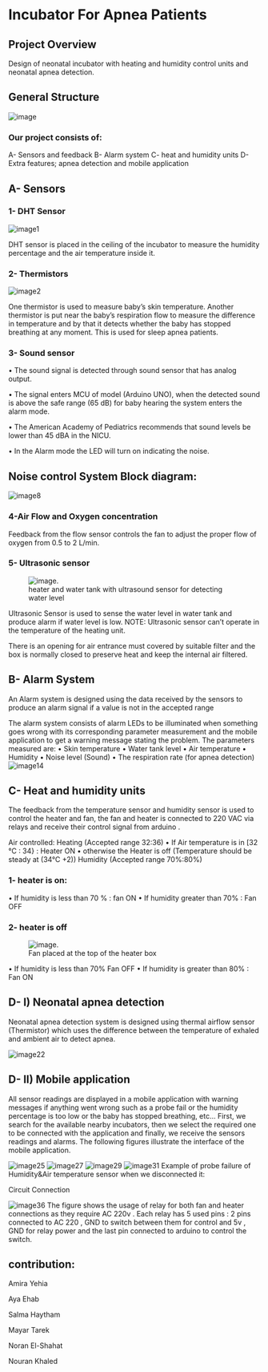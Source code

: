 # Incubator For Apnea Patients

## Project Overview
Design of neonatal incubator with heating and humidity control units and neonatal apnea detection.

## General Structure
![image](./images/image002.png)

### Our project consists of:
A- Sensors and feedback
B- Alarm system
C- heat and humidity units
D- Extra features; apnea detection and mobile application  



## A- Sensors 
### 1- DHT Sensor 
![image1](./images/image004.png)

DHT sensor is placed in the ceiling of the incubator to measure the humidity percentage and the air temperature inside it.
 
### 2- Thermistors
![image2](./images/image006.png)

One thermistor is used to measure baby’s skin temperature. Another thermistor is put near the baby’s respiration flow to measure the difference in temperature and by that it detects whether the baby has stopped breathing at any moment. This is used for sleep apnea patients.
 
### 3- Sound sensor
•	The sound signal is detected through sound sensor that has analog output. 

•	 The signal enters MCU of model (Arduino UNO), when the detected sound is above the safe range (65 dB) for baby hearing the system enters the alarm mode. 

•	The American Academy of Pediatrics recommends that sound levels be lower than 45 dBA in the NICU.

•	In the Alarm mode the LED will turn on indicating the noise.






## Noise control System Block diagram:
 ![image8](./images/image008.png)

### 4-Air Flow and Oxygen concentration
Feedback from the flow sensor controls the fan to adjust the proper flow of oxygen from 0.5 to 2 L/min. 

### 5- Ultrasonic sensor 

<figure>
  <img
  src="./images/image010.jpg"
  alt="image.">
  <figcaption>heater and water tank with ultrasound sensor for detecting water level </figcaption>
</figure>

Ultrasonic Sensor is used to sense the water level in water tank and produce alarm if water level is low.
NOTE: Ultrasonic sensor can’t operate in the temperature of the heating unit.
 


There is an opening for air entrance must covered by suitable filter and the box is normally closed to preserve heat and keep the internal air filtered.


## B- Alarm System
An Alarm system is designed using the data received by the sensors to produce an alarm signal if a value is not in the accepted range 

The alarm system consists of alarm LEDs to be illuminated when something goes wrong with its corresponding parameter measurement and the mobile application to get a warning message stating the problem. 
The parameters measured are:
•	Skin temperature
•	Water tank level
•	Air temperature
•	Humidity
•	Noise level (Sound)
•	The respiration rate (for apnea detection)
 ![image14](./images/image014.png)


## C- Heat and humidity units
The feedback from the temperature sensor and humidity sensor is used to control the heater and fan, the fan and heater is connected to 220 VAC via relays and receive their control signal from arduino .

Air controlled:
Heating (Accepted range  32:36)
•	If Air temperature is in [32 °C : 34}  : Heater ON 
•	 otherwise the Heater is off (Temperature should be steady at (34°C +2))
Humidity (Accepted range 70%:80%)
### 1- heater is on:
•	If humidity is less than 70 % : fan ON
•	If humidity greater than 70% : Fan OFF
### 2- heater is off
<figure>
  <img
  src="./images/image015.jpg"
  alt="image.">
  <figcaption>Fan placed at the top of the heater box </figcaption>
</figure>

•	If humidity is less than 70% Fan OFF
•	If humidity is greater than 80% : Fan ON 
 
 

 
## D- I) Neonatal apnea detection
Neonatal apnea detection system is designed using thermal airflow sensor (Thermistor) which uses the difference between the temperature of exhaled and ambient air to detect apnea.

  ![image22](./images/image022.jpg)

 
## D- II) Mobile application
All sensor readings are displayed in a mobile application with warning messages if anything went wrong such as a probe fail or the humidity percentage is too low or the baby has stopped breathing, etc...
First, we search for the available nearby incubators, then we select the required one to be connected with the application and finally, we receive the sensors readings and alarms. 
The following figures illustrate the interface of the mobile application.
 
![image25](./images/image025.jpg)
![image27](./images/image027.jpg)
![image29](./images/image029.jpg)
![image31](./images/image031.jpg)
Example of probe failure of Humidity&Air temperature sensor when we disconnected it:


Circuit Connection

 ![image36](./images/image036.jpg)
The figure shows the usage of relay for both fan and heater connections as they require AC 220v .
Each relay has 5 used pins : 2 pins connected to AC 220 , GND to switch between them for control and 5v , GND for relay power and the last pin connected to arduino to control the switch. 
 
 













## contribution:

Amira Yehia	

Aya Ehab	

Salma Haytham	

Mayar Tarek	

Noran El-Shahat	

Nouran Khaled	
